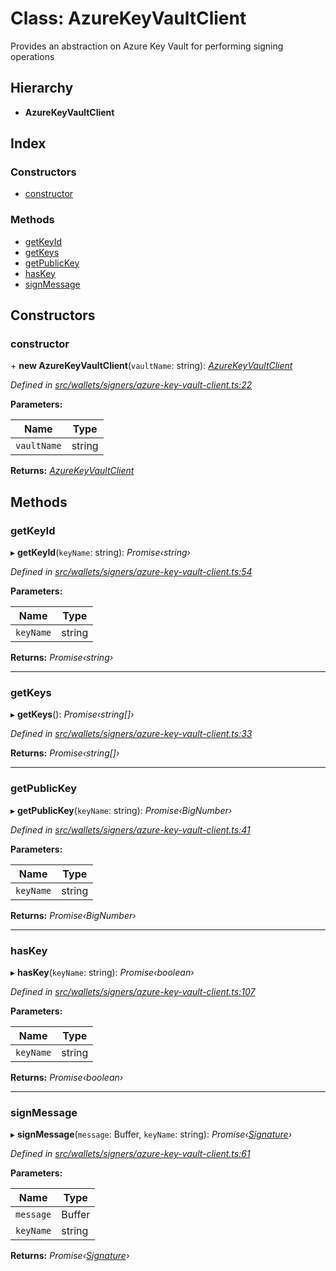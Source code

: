 # Class: AzureKeyVaultClient

Provides an abstraction on Azure Key Vault for performing signing operations

## Hierarchy

* **AzureKeyVaultClient**

## Index

### Constructors

* [constructor](_wallets_signers_azure_key_vault_client_.azurekeyvaultclient.md#constructor)

### Methods

* [getKeyId](_wallets_signers_azure_key_vault_client_.azurekeyvaultclient.md#getkeyid)
* [getKeys](_wallets_signers_azure_key_vault_client_.azurekeyvaultclient.md#getkeys)
* [getPublicKey](_wallets_signers_azure_key_vault_client_.azurekeyvaultclient.md#getpublickey)
* [hasKey](_wallets_signers_azure_key_vault_client_.azurekeyvaultclient.md#haskey)
* [signMessage](_wallets_signers_azure_key_vault_client_.azurekeyvaultclient.md#signmessage)

## Constructors

###  constructor

\+ **new AzureKeyVaultClient**(`vaultName`: string): *[AzureKeyVaultClient](_wallets_signers_azure_key_vault_client_.azurekeyvaultclient.md)*

*Defined in [src/wallets/signers/azure-key-vault-client.ts:22](https://github.com/celo-org/celo-monorepo/blob/master/packages/contractkit/src/wallets/signers/azure-key-vault-client.ts#L22)*

**Parameters:**

Name | Type |
------ | ------ |
`vaultName` | string |

**Returns:** *[AzureKeyVaultClient](_wallets_signers_azure_key_vault_client_.azurekeyvaultclient.md)*

## Methods

###  getKeyId

▸ **getKeyId**(`keyName`: string): *Promise‹string›*

*Defined in [src/wallets/signers/azure-key-vault-client.ts:54](https://github.com/celo-org/celo-monorepo/blob/master/packages/contractkit/src/wallets/signers/azure-key-vault-client.ts#L54)*

**Parameters:**

Name | Type |
------ | ------ |
`keyName` | string |

**Returns:** *Promise‹string›*

___

###  getKeys

▸ **getKeys**(): *Promise‹string[]›*

*Defined in [src/wallets/signers/azure-key-vault-client.ts:33](https://github.com/celo-org/celo-monorepo/blob/master/packages/contractkit/src/wallets/signers/azure-key-vault-client.ts#L33)*

**Returns:** *Promise‹string[]›*

___

###  getPublicKey

▸ **getPublicKey**(`keyName`: string): *Promise‹BigNumber›*

*Defined in [src/wallets/signers/azure-key-vault-client.ts:41](https://github.com/celo-org/celo-monorepo/blob/master/packages/contractkit/src/wallets/signers/azure-key-vault-client.ts#L41)*

**Parameters:**

Name | Type |
------ | ------ |
`keyName` | string |

**Returns:** *Promise‹BigNumber›*

___

###  hasKey

▸ **hasKey**(`keyName`: string): *Promise‹boolean›*

*Defined in [src/wallets/signers/azure-key-vault-client.ts:107](https://github.com/celo-org/celo-monorepo/blob/master/packages/contractkit/src/wallets/signers/azure-key-vault-client.ts#L107)*

**Parameters:**

Name | Type |
------ | ------ |
`keyName` | string |

**Returns:** *Promise‹boolean›*

___

###  signMessage

▸ **signMessage**(`message`: Buffer, `keyName`: string): *Promise‹[Signature](_wallets_signers_azure_key_vault_client_.signature.md)›*

*Defined in [src/wallets/signers/azure-key-vault-client.ts:61](https://github.com/celo-org/celo-monorepo/blob/master/packages/contractkit/src/wallets/signers/azure-key-vault-client.ts#L61)*

**Parameters:**

Name | Type |
------ | ------ |
`message` | Buffer |
`keyName` | string |

**Returns:** *Promise‹[Signature](_wallets_signers_azure_key_vault_client_.signature.md)›*
